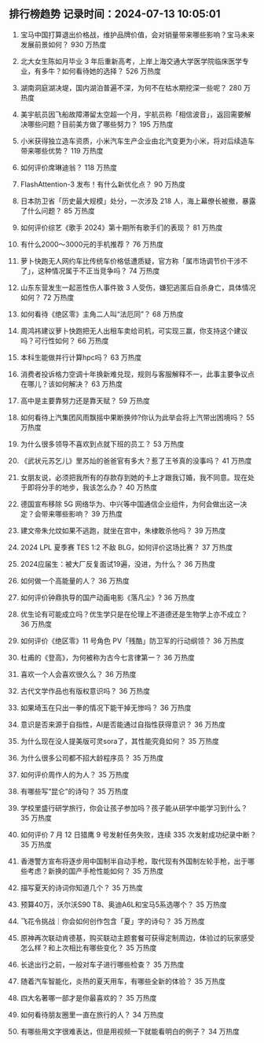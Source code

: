 
## 排行榜趋势 记录时间：2024-07-13 10:05:01
  
  1. 宝马中国打算退出价格战，维护品牌价值，会对销量带来哪些影响？宝马未来发展前景如何？ 930 万热度
    
  2. 北大女生陈如月毕业 3 年后重新高考，上岸上海交通大学医学院临床医学专业，有多牛？如何看待她的选择？ 526 万热度
    
  3. 湖南洞庭湖决堤，国内湖泊普遍不深，为何不在枯水期挖深一些呢？ 280 万热度
    
  4. 美宇航员因飞船故障滞留太空超一个月，宇航员称「相信波音」，返回需要解决哪些问题？目前美方做了哪些努力？ 195 万热度
    
  5. 小米获得独立造车资质，小米汽车生产企业由北汽变更为小米，将对后续造车带来哪些优势？ 119 万热度
    
  6. 如何评价席琳迪翁？ 118 万热度
    
  7. FlashAttention-3 发布！有什么新优化点？ 90 万热度
    
  8. 日本防卫省「历史最大规模」处分，一次涉及 218 人，海上幕僚长被撤，暴露了什么问题？ 85 万热度
    
  9. 如何评价综艺《歌手 2024》第十期所有歌手们的表现？ 81 万热度
    
  10. 有什么2000～3000元的手机推荐？ 76 万热度
    
  11. 萝卜快跑无人网约车比传统车价格低遭质疑，官方称「属市场调节价干涉不了」，这种情况属于不正当竞争吗？ 74 万热度
    
  12. 山东东营发生一起恶性伤人事件致 3 人受伤，嫌犯逃匿后自杀身亡，具体情况如何？ 72 万热度
    
  13. 如何看待《绝区零》主角二人叫“法厄同”？ 68 万热度
    
  14. 周鸿祎建议萝卜快跑把无人出租车卖给司机，可实现三赢，你支持这个建议吗？可行性如何？ 66 万热度
    
  15. 本科生能做并行计算hpc吗？ 63 万热度
    
  16. 消费者投诉格力空调十年换新难兑现，规则与客服解释不一，此事主要争议点在哪儿？该如何解决？ 63 万热度
    
  17. 高中是主要靠努力还是靠天赋？ 59 万热度
    
  18. 如何看待上汽集团风雨飘摇中果断换帅?你认为此举会将上汽带出困境吗？ 55 万热度
    
  19. 为什么很多领导不喜欢到点就下班的员工？ 53 万热度
    
  20. 《武状元苏乞儿》里苏灿的爸爸官有多大？惹了王爷真的没事吗？ 41 万热度
    
  21. 女朋友说，必须把我所有的存款存到她的卡上才跟我订婚，我不同意。现在处于即将分手的地步，我该怎么办？ 40 万热度
    
  22. 德国宣布移除 5G 网络华为、中兴等中国通信企业组件，为何会做出这一决定？会带来哪些影响？ 39 万热度
    
  23. 建文帝朱允炆如果不逃跑，就坐在宫中，朱棣敢杀他吗？ 39 万热度
    
  24. 2024 LPL 夏季赛 TES 1:2 不敌 BLG，如何评价这场比赛？ 37 万热度
    
  25. 2024应届生：被大厂反复面试19遍，没进，为什么？ 36 万热度
    
  26. 如何做一个高能量的人？ 36 万热度
    
  27. 如何评价钟鼎执导的国产动画电影《落凡尘》? 36 万热度
    
  28. 优生论有可能成立吗？优生学只是在伦理上不道德还是生物学上亦不成立？ 36 万热度
    
  29. 如何评价《绝区零》11 号角色 PV「残酷」防卫军的行动纲领？ 36 万热度
    
  30. 杜甫的《登高》，为何被称为古今七言律第一？ 36 万热度
    
  31. 喜欢一个人会喜欢很久么？ 36 万热度
    
  32. 古代文学作品也有版权意识吗？ 36 万热度
    
  33. 如果埼玉在只出一拳的情况下能干掉无惨吗？ 36 万热度
    
  34. 意识是否来源于自指性，AI是否能通过自指性获得意识？ 36 万热度
    
  35. 为什么现在没人提美版可灵sora了，其性能究竟如何？ 35 万热度
    
  36. 为什么很多公司都不招大龄程序员？ 35 万热度
    
  37. 如何评价周作人的为人？ 35 万热度
    
  38. 有哪些写“昆仑”的诗句？ 35 万热度
    
  39. 学校里盛行研学旅行，你会让孩子参加吗？孩子能从研学中能学习到什么？ 35 万热度
    
  40. 如何评价 7 月 12 日猎鹰 9 号发射任务失败，连续 335 次发射成功纪录中断？ 35 万热度
    
  41. 香港警方宣布将逐步用中国制半自动手枪，取代现有外国制左轮手枪，出于哪些考虑？新换的国产手枪性能如何？ 35 万热度
    
  42. 描写夏天的诗词你知道几个？ 35 万热度
    
  43. 预算40万，沃尔沃S90 T8、奥迪A6L和宝马5系选哪个？ 35 万热度
    
  44. 飞花令挑战｜你会如何创作包含「夏」字的诗句？ 35 万热度
    
  45. 原神再次联动肯德基，购买联动主题套餐可获得定制周边，体验过的玩家感受怎么样？和上次相比有哪些变化？ 35 万热度
    
  46. 长途出行之前，一般对车子进行哪些检查？ 35 万热度
    
  47. 随着汽车智能化，炎热的夏天用车，有哪些全新的体验？ 35 万热度
    
  48. 四大名著哪一部才是你最喜欢的？ 35 万热度
    
  49. 如何看待朋友圈里一直在旅行的人？ 34 万热度
    
  50. 有哪些用文字很难表达，但是用视频一下就能看明白的例子？ 34 万热度
    